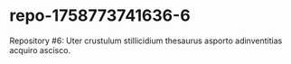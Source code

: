 # repo-1758773741636-6
Repository #6: Uter crustulum stillicidium thesaurus asporto adinventitias acquiro ascisco.
